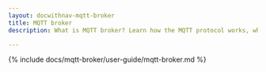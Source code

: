 ```yaml
---
layout: docwithnav-mqtt-broker
title: MQTT broker
description: What is MQTT broker? Learn how the MQTT protocol works, what MQTT server does, and how clients use topics, and connections for reliable IoT communication

---
```


{% include docs/mqtt-broker/user-guide/mqtt-broker.md %}